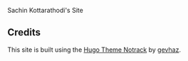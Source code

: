 Sachin Kottarathodi's Site


## Credits
This site is built using the [Hugo Theme Notrack](https://github.com/gevhaz/hugo-theme-notrack/) by [gevhaz](https://github.com/gevhaz).
